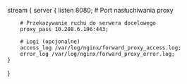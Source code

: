 stream {
    server {
        listen 8080; # Port nasłuchiwania proxy

        # Przekazywanie ruchu do serwera docelowego
        proxy_pass 10.208.6.196:443;

        # Logi (opcjonalne)
        access_log /var/log/nginx/forward_proxy_access.log;
        error_log /var/log/nginx/forward_proxy_error.log;
    }
}
